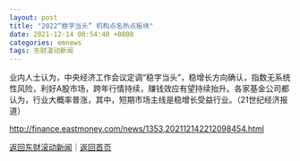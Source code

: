 ```yaml
---
layout: post
title: "2022“稳字当头” 机构点名热点板块"
date: 2021-12-14 00:54:40 +0800
categories: emnews
tags: 东财滚动新闻
---
```


业内人士认为，中央经济工作会议定调“稳字当头”，稳增长方向确认，指数无系统性风险，利好A股市场，跨年行情持续，赚钱效应有望持续抬升。各家基金公司都认为，行业大概率普涨，其中，短期市场主线是稳增长受益行业。（21世纪经济报道）

<http://finance.eastmoney.com/news/1353,202112142212098454.html>

[返回东财滚动新闻](//finews.withounder.com/emnews/)｜[返回首页](//finews.withounder.com/)